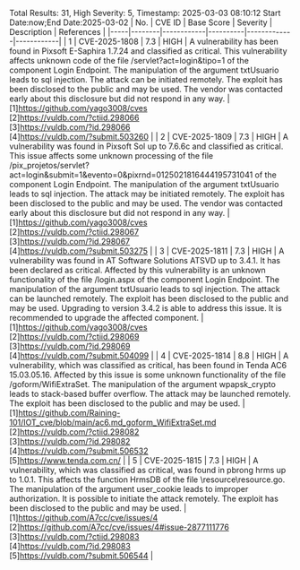 Total Results: 31, High Severity: 5, Timestamp: 2025-03-03 08:10:12
Start Date:now;End Date:2025-03-02
| No. | CVE ID | Base Score | Severity | Description | References |
|-----|--------|------------|----------|-------------|------------|
| 1 | CVE-2025-1808 | 7.3  | HIGH | A vulnerability has been found in Pixsoft E-Saphira 1.7.24 and classified as critical. This vulnerability affects unknown code of the file /servlet?act=login&tipo=1 of the component Login Endpoint. The manipulation of the argument txtUsuario leads to sql injection. The attack can be initiated remotely. The exploit has been disclosed to the public and may be used. The vendor was contacted early about this disclosure but did not respond in any way. | [1]https://github.com/yago3008/cves<br>[2]https://vuldb.com/?ctiid.298066<br>[3]https://vuldb.com/?id.298066<br>[4]https://vuldb.com/?submit.503260 |
| 2 | CVE-2025-1809 | 7.3  | HIGH | A vulnerability was found in Pixsoft Sol up to 7.6.6c and classified as critical. This issue affects some unknown processing of the file /pix_projetos/servlet?act=login&submit=1&evento=0&pixrnd=0125021816444195731041 of the component Login Endpoint. The manipulation of the argument txtUsuario leads to sql injection. The attack may be initiated remotely. The exploit has been disclosed to the public and may be used. The vendor was contacted early about this disclosure but did not respond in any way. | [1]https://github.com/yago3008/cves<br>[2]https://vuldb.com/?ctiid.298067<br>[3]https://vuldb.com/?id.298067<br>[4]https://vuldb.com/?submit.503275 |
| 3 | CVE-2025-1811 | 7.3  | HIGH | A vulnerability was found in AT Software Solutions ATSVD up to 3.4.1. It has been declared as critical. Affected by this vulnerability is an unknown functionality of the file /login.aspx of the component Login Endpoint. The manipulation of the argument txtUsuario leads to sql injection. The attack can be launched remotely. The exploit has been disclosed to the public and may be used. Upgrading to version 3.4.2 is able to address this issue. It is recommended to upgrade the affected component. | [1]https://github.com/yago3008/cves<br>[2]https://vuldb.com/?ctiid.298069<br>[3]https://vuldb.com/?id.298069<br>[4]https://vuldb.com/?submit.504099 |
| 4 | CVE-2025-1814 | 8.8  | HIGH | A vulnerability, which was classified as critical, has been found in Tenda AC6 15.03.05.16. Affected by this issue is some unknown functionality of the file /goform/WifiExtraSet. The manipulation of the argument wpapsk_crypto leads to stack-based buffer overflow. The attack may be launched remotely. The exploit has been disclosed to the public and may be used. | [1]https://github.com/Raining-101/IOT_cve/blob/main/ac6.md_goform_WifiExtraSet.md<br>[2]https://vuldb.com/?ctiid.298082<br>[3]https://vuldb.com/?id.298082<br>[4]https://vuldb.com/?submit.506532<br>[5]https://www.tenda.com.cn/ |
| 5 | CVE-2025-1815 | 7.3  | HIGH | A vulnerability, which was classified as critical, was found in pbrong hrms up to 1.0.1. This affects the function HrmsDB of the file \resource\resource.go. The manipulation of the argument user_cookie leads to improper authorization. It is possible to initiate the attack remotely. The exploit has been disclosed to the public and may be used. | [1]https://github.com/A7cc/cve/issues/4<br>[2]https://github.com/A7cc/cve/issues/4#issue-2877111776<br>[3]https://vuldb.com/?ctiid.298083<br>[4]https://vuldb.com/?id.298083<br>[5]https://vuldb.com/?submit.506544 |
